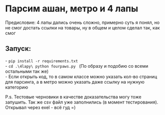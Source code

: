 <h1>Парсим ашан, метро и 4 лапы</h1>

<p>Предисловие: 4 лапы дались очень сложно, примерно суть я понял, но не
смог достать ссылки на товары, ну в общем и целом сделал так, как смог</p>

<h2>Запуск:</h2>
- <code>pip install -r requirements.txt</code> <br>
- <code>cd .\4lapy\ python fourpaws.py </code> (По образу и подобию со всеми остальными так же) <br>
- Если открыть код, то в самом классе можно указать кол-во страниц для парсинга, а в метро можно указать даже ссылку на нужную категорию<br>



P.s. Тестовые черновики в качестве доказательства могу тоже запушить. Так же csv файл уже заполнились (в момент тестирования).
Открывал через exel - всё гуд =)
